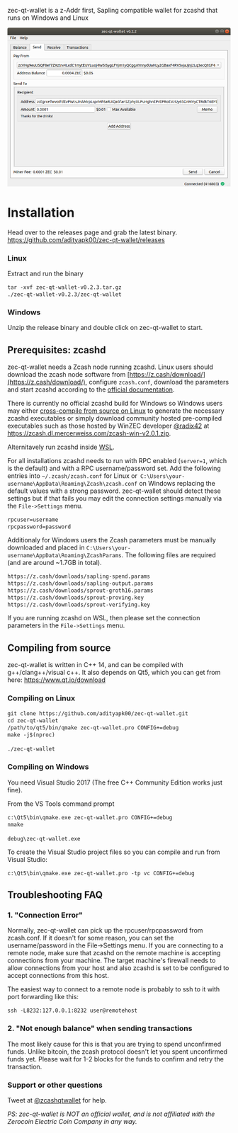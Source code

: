 zec-qt-wallet is a z-Addr first, Sapling compatible wallet for zcashd that runs on Windows and Linux

![Screenshot](docs/screenshot-main.png?raw=true)

# Installation

Head over to the releases page and grab the latest binary. https://github.com/adityapk00/zec-qt-wallet/releases

### Linux
Extract and run the binary
```
tar -xvf zec-qt-wallet-v0.2.3.tar.gz
./zec-qt-wallet-v0.2.3/zec-qt-wallet
```

### Windows
Unzip the release binary and double click on zec-qt-wallet to start.

## Prerequisites: zcashd
zec-qt-wallet needs a Zcash node running zcashd. Linux users should download the zcash node software 
from [https://z.cash/download/](https://z.cash/download/), configure `zcash.conf`, download the parameters and start zcashd according to the [official documentation](https://zcash.readthedocs.io/en/latest/rtd_pages/user_guide.html). 

There is currently no official zcashd build for Windows so Windows users may either [cross-compile from source on Linux](https://zcash.readthedocs.io/en/latest/rtd_pages/user_guide.html#installation) to generate the necessary zcashd executables or simply download community hosted pre-compiled executables such as those hosted by WinZEC developer [@radix42](https://github.com/radix42) at https://zcash.dl.mercerweiss.com/zcash-win-v2.0.1.zip.

Alternitavely run zcashd inside [WSL](https://docs.microsoft.com/en-us/windows/wsl/install-win10).

For all installations zcashd needs to run with RPC enabled (`server=1`, which is the default) and with a RPC username/password set. Add the following entries into `~/.zcash/zcash.conf` for Linux or` C:\Users\your-username\AppData\Roaming\Zcash\zcash.conf` on Windows replacing the default values with a strong password. zec-qt-wallet should detect these settings but if that fails you may edit the connection settings manually via the `File->Settings` menu.

```
rpcuser=username
rpcpassword=password
```

Additionaly for Windows users the Zcash parameters must be manually downloaded and placed in `C:\Users\your-username\AppData\Roaming\ZcashParams`.  The following files are required (and are around ~1.7GB in total).

```
https://z.cash/downloads/sapling-spend.params
https://z.cash/downloads/sapling-output.params
https://z.cash/downloads/sprout-groth16.params
https://z.cash/downloads/sprout-proving.key
https://z.cash/downloads/sprout-verifying.key
```

If you are running zcashd on WSL, then please set the connection parameters in the `File->Settings` menu. 

## Compiling from source
zec-qt-wallet is written in C++ 14, and can be compiled with g++/clang++/visual c++. It also depends on Qt5, which you can get from here: https://www.qt.io/download

### Compiling on Linux

```
git clone https://github.com/adityapk00/zec-qt-wallet.git
cd zec-qt-wallet
/path/to/qt5/bin/qmake zec-qt-wallet.pro CONFIG+=debug
make -j$(nproc)

./zec-qt-wallet
```

### Compiling on Windows
You need Visual Studio 2017 (The free C++ Community Edition works just fine). 

From the VS Tools command prompt
```
c:\Qt5\bin\qmake.exe zec-qt-wallet.pro CONFIG+=debug
nmake

debug\zec-qt-wallet.exe
```

To create the Visual Studio project files so you can compile and run from Visual Studio:
```
c:\Qt5\bin\qmake.exe zec-qt-wallet.pro -tp vc CONFIG+=debug
```

## Troubleshooting FAQ
### 1. "Connection Error"

Normally, zec-qt-wallet can pick up the rpcuser/rpcpassword from zcash.conf. If it doesn't for some reason, you can set the username/password in the File->Settings menu. 
If you are connecting to a remote node, make sure that zcashd on the remote machine is accepting connections from your machine. The target machine's firewall needs to allow connections
from your host and also zcashd is set to be configured to accept connections from this host. 

The easiest way to connect to a remote node is probably to ssh to it with port forwarding like this:
```
ssh -L8232:127.0.0.1:8232 user@remotehost
```
### 2. "Not enough balance" when sending transactions
The most likely cause for this is that you are trying to spend unconfirmed funds. Unlike bitcoin, the zcash protocol doesn't let you spent unconfirmed funds yet. Please wait for 
1-2 blocks for the funds to confirm and retry the transaction. 

### Support or other questions
Tweet at [@zcashqtwallet](https://twitter.com/zcashqtwallet) for help.

_PS: zec-qt-wallet is NOT an official wallet, and is not affiliated with the Zerocoin Electric Coin Company in any way._